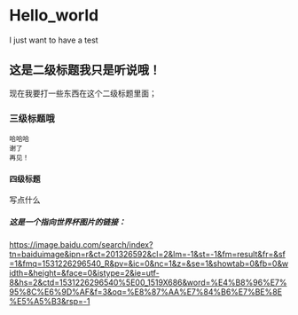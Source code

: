 # Hello_world
I just want to have a test <br>
## 这是二级标题我只是听说哦！
现在我要打一些东西在这个二级标题里面；
### 三级标题哦
    哈哈哈
    谢了
    再见！
#### 四级标题
写点什么
##### 这是一个指向世界杯图片的链接：
https://image.baidu.com/search/index?tn=baiduimage&ipn=r&ct=201326592&cl=2&lm=-1&st=-1&fm=result&fr=&sf=1&fmq=1531226296540_R&pv=&ic=0&nc=1&z=&se=1&showtab=0&fb=0&width=&height=&face=0&istype=2&ie=utf-8&hs=2&ctd=1531226296540%5E00_1519X686&word=%E4%B8%96%E7%95%8C%E6%9D%AF&f=3&oq=%E8%87%AA%E7%84%B6%E7%BE%8E%E5%A5%B3&rsp=-1

